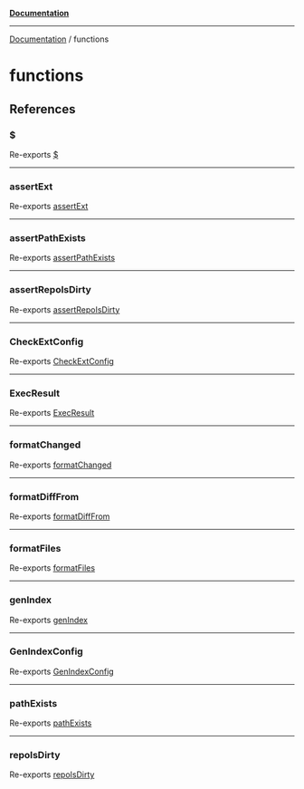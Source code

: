 [**Documentation**](README.md)

---

[Documentation](README.md) / functions

# functions

## References

### $

Re-exports [$](functions/exec-async.md#)

---

### assertExt

Re-exports [assertExt](functions/assert-ext.md#assertext)

---

### assertPathExists

Re-exports [assertPathExists](functions/assert-path-exists.md#assertpathexists)

---

### assertRepoIsDirty

Re-exports [assertRepoIsDirty](functions/assert-repo-is-dirty.md#assertrepoisdirty)

---

### CheckExtConfig

Re-exports [CheckExtConfig](functions/assert-ext.md#checkextconfig)

---

### ExecResult

Re-exports [ExecResult](functions/exec-async.md#execresult)

---

### formatChanged

Re-exports [formatChanged](functions/format.md#formatchanged)

---

### formatDiffFrom

Re-exports [formatDiffFrom](functions/format.md#formatdifffrom)

---

### formatFiles

Re-exports [formatFiles](functions/format.md#formatfiles)

---

### genIndex

Re-exports [genIndex](functions/gen-index.md#genindex)

---

### GenIndexConfig

Re-exports [GenIndexConfig](functions/gen-index.md#genindexconfig)

---

### pathExists

Re-exports [pathExists](functions/assert-path-exists.md#pathexists)

---

### repoIsDirty

Re-exports [repoIsDirty](functions/assert-repo-is-dirty.md#repoisdirty)
